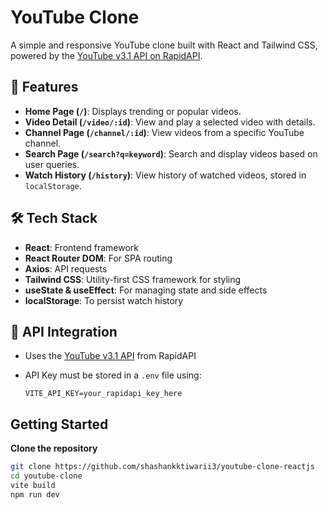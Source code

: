 # YouTube Clone

A simple and responsive YouTube clone built with React and Tailwind CSS, powered by the [YouTube v3.1 API on RapidAPI](https://rapidapi.com/ytdlfree/api/youtube-v31).

## 🚀 Features

- **Home Page (`/`)**: Displays trending or popular videos.
- **Video Detail (`/video/:id`)**: View and play a selected video with details.
- **Channel Page (`/channel/:id`)**: View videos from a specific YouTube channel.
- **Search Page (`/search?q=keyword`)**: Search and display videos based on user queries.
- **Watch History (`/history`)**: View history of watched videos, stored in `localStorage`.

## 🛠️ Tech Stack

- **React**: Frontend framework
- **React Router DOM**: For SPA routing
- **Axios**: API requests
- **Tailwind CSS**: Utility-first CSS framework for styling
- **useState & useEffect**: For managing state and side effects
- **localStorage**: To persist watch history

## 🔐 API Integration

- Uses the [YouTube v3.1 API](https://rapidapi.com/ytdlfree/api/youtube-v31) from RapidAPI
- API Key must be stored in a `.env` file using:

  ```env
  VITE_API_KEY=your_rapidapi_key_here
## Getting Started

**Clone the repository**

   ```bash
   git clone https://github.com/shashankktiwarii3/youtube-clone-reactjs
   cd youtube-clone
   vite build
   npm run dev
